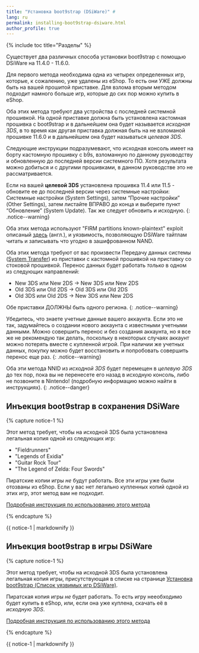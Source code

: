 ```yaml
---
title: "Установка boot9strap (DSiWare)" #
lang: ru
permalink: installing-boot9strap-dsiware.html
author_profile: true
---
```

{% include toc title="Разделы" %}

Существует два различных способа установки boot9strap с помощью DSiWare на 11.4.0 - 11.6.0.

Для первого метода необходима одна из четырех определенных игр, которые, к сожалению, уже удалены из eShop. То есть они УЖЕ должны быть на вашей прошитой приставке. Для взлома вторым методом подходит намного больше игр, которые до сих пор можно купить в eShop.

Оба этих метода требуют два устройства с последней системной прошивкой. На одной приставке должна быть установлена кастомная прошивка с boot9strap и в дальнейшем она будет называется *исходная 3DS*, в то время как другая приставка должная быть на не взломаной прошивке 11.6.0 и в дальнейшем она будет называться *целевая 3DS*.

Следующие инструкции подразумевают, что исходная консоль имеет на борту кастомную прошивку с b9s, взломанную по данному руководству и обновленную до последней версии системного ПО. Хотя результата можно добиться и с другими прошивками, в данном руководстве это не рассматривается. 

Если на вашей **целевой 3DS** установлена прошивка 11.4 или 11.5 - обновите ее до последней версии через системные настройки: Системные настройки (System Settings), затем “Прочие настройки” (Other Settings), затем листайте ВПРАВО до конца и выберите пункт “Обновление” (System Update). Так же следует обновить и исходную. 
{: .notice--warning}

Оба этих метода используют "FIRM partitions known-plaintext" exploit описаный [здесь](https://www.3dbrew.org/wiki/3DS_System_Flaws) (англ.), и уязвимость, позволяющую DSiWare тайтлам читать и записывать что угодно в зашифрованном NAND.

Оба этих метода требуют от вас произвести Передачу данных системы ([System Transfer](http://en-americas-support.nintendo.com/app/answers/detail/a_id/13996/)) из приставки с кастомной прошивкой на приставку со стоковой прошивкой. Перенос данных будет работать *только* в одном из следующих направлений:    

  + New 3DS или New 2DS -> New 3DS или New 2DS    
  + Old 3DS или Old 2DS -> Old 3DS или Old 2DS    
  + Old 3DS или Old 2DS -> New 3DS или New 2DS    
  
Обе приставки ДОЛЖНЫ быть одного региона.
{: .notice--warning}

Убедитесь, что знаете учетные данные вашего аккаунта. Если это не так, задумайтесь о создании нового аккаунта с известными учетными данными. Можно совершить перенос и без создания аккаунта, но я все же не рекомендую так делать, поскольку в некоторых случаях аккаунт можно потерять вместе с купленной игрой. При наличии же учетных данных, покупку можно будет восстановить и попробовать совершить перенос еще раз.
{: .notice--warning}
  
Оба эти метода NNID из *исходной 3DS* будет перемещен в *целевую 3DS* до тех пор, пока вы не перенесете его назад в исходную консоль, либо не позвоните в Nintendo! (подробную информацию можно найти в инструкциях).
{: .notice--danger}

## Инъекция boot9strap в сохранения DSiWare

{% capture notice-1 %}

Этот метод требует, чтобы на исходной 3DS была установлена легальная копия одной из следующих игр:
    
+ "Fieldrunners"     
+ "Legends of Exidia"     
+ "Guitar Rock Tour"     
+ "The Legend of Zelda: Four Swords"     
    
Пиратские копии игры *не* будут работать.
Все эти игры уже были отозваны из eShop. Если у вас нет легально купленных копий одной из этих игр, этот метод вам не подходит. 

[Подробная инструкция по использованию этого метода](installing-boot9strap-dsiware-save-injection)

{% endcapture %}

<div class="notice--success">{{ notice-1 | markdownify }}</div>

## Инъекция boot9strap в игры DSiWare

{% capture notice-1 %}

Этот метод требует, чтобы на исходной 3DS была установлена легальная копия игры, присутствующая в списке на странице [Установка boot9strap (Список уязвимых игр DSiWare)](installing-boot9strap-dsiware-game-injection-list).

Пиратская копия игры *не* будет работать. То есть игру нееобходимо будет купить в eShop, или, если она уже куплена, скачать её в *исходную 3DS*.

[Подробная инструкция по использованию этого метода](installing-boot9strap-dsiware-game-injection)

{% endcapture %}

<div class="notice--success">{{ notice-1 | markdownify }}</div>